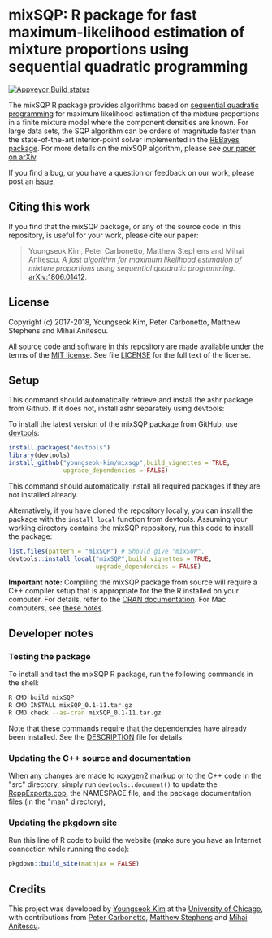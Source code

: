 # mixSQP: R package for fast maximum-likelihood estimation of mixture proportions using sequential quadratic programming

[![Appveyor Build status](https://ci.appveyor.com/api/projects/status/b7cp8eo5e7ikid0i?svg=true)](https://ci.appveyor.com/project/pcarbo/mixsqp)

The mixSQP R package provides algorithms based on
[sequential quadratic programming][sqp] for maximum likelihood
estimation of the mixture proportions in a finite mixture model where
the component densities are known. For large data sets, the SQP
algorithm can be orders of magnitude faster than the state-of-the-art
interior-point solver implemented in the
[REBayes package][rebayes]. For more details on the mixSQP algorithm,
please see [our paper on arXiv][arxiv-paper].

If you find a bug, or you have a question or feedback on our work,
please post an [issue][issues].

## Citing this work

If you find that the mixSQP package, or any of the source code in this
repository, is useful for your work, please cite our paper:

> Youngseok Kim, Peter Carbonetto, Matthew Stephens and Mihai
> Anitescu. *A fast algorithm for maximum likelihood estimation of
> mixture proportions using sequential quadratic programming.*
> [arXiv:1806.01412][arxiv-paper].

## License

Copyright (c) 2017-2018, Youngseok Kim, Peter Carbonetto, Matthew
Stephens and Mihai Anitescu.

All source code and software in this repository are made available
under the terms of the
[MIT license][mit-license]. See
file [LICENSE](LICENSE) for the full text of the license.

## Setup

This command should automatically retrieve and install the ashr
package from Github. If it does not, install ashr separately using
devtools:

To install the latest version of the mixSQP package from GitHub,
use [devtools][devtools]:

```R
install.packages("devtools")
library(devtools)
install_github("youngseok-kim/mixsqp",build_vignettes = TRUE,
               upgrade_dependencies = FALSE)
```

This command should automatically install all required packages if
they are not installed already.

Alternatively, if you have cloned the repository locally, you can
install the package with the `install_local` function from
devtools. Assuming your working directory contains the mixSQP
repository, run this code to install the package:

```R
list.files(pattern = "mixSQP") # Should give "mixSQP".
devtools::install_local("mixSQP",build_vignettes = TRUE,
                        upgrade_dependencies = FALSE)
```

**Important note:** Compiling the mixSQP package from source will
require a C++ compiler setup that is appropriate for the the R
installed on your computer. For details, refer to the
[CRAN documentation][cran]. For Mac computers, see
[these notes][compiling-macos].

## Developer notes

### Testing the package

To install and test the mixSQP R package, run the following commands
in the shell:

```bash
R CMD build mixSQP
R CMD INSTALL mixSQP_0.1-11.tar.gz
R CMD check --as-cran mixSQP_0.1-11.tar.gz
```

Note that these commands require that the dependencies have already
been installed. See the [DESCRIPTION](DESCRIPTION) file for details.

### Updating the C++ source and documentation

When any changes are made to [roxygen2][roxygen2] markup or to the C++
code in the "src" directory, simply run `devtools::document()` to
update the [RcppExports.cpp](src/RcppExports.cpp), the NAMESPACE file,
and the package documentation files (in the "man" directory),

### Updating the pkgdown site

Run this line of R code to build the website (make sure you have an
Internet connection while running the code):

```R
pkgdown::build_site(mathjax = FALSE)
```

## Credits

This project was developed by [Youngseok Kim][youngseok] at the
[University of Chicago][uchicago], with contributions from
[Peter Carbonetto][peter], [Matthew Stephens][matthew] and
[Mihai Anitescu][mihai].

[sqp]: https://neos-guide.org/content/sequential-quadratic-programming
[arxiv-paper]: https://arxiv.org/abs/1806.01412
[issues]: https://github.com/youngseok-kim/mixsqp/issues
[rebayes]: https://cran.r-project.org/package=REBayes
[uchicago]: https://www.uchicago.edu
[youngseok]: https://github.com/youngseok-kim
[peter]: https://pcarbo.github.io
[matthew]: http://stephenslab.uchicago.edu
[mihai]: http://www.mcs.anl.gov/~anitescu
[mit-license]: https://opensource.org/licenses/mit-license.html
[devtools]: https://github.com/r-lib/devtools
[roxygen2]: https://cran.r-project.org/package=roxygen2
[cran]: https://cran.r-project.org
[compiling-macos]: https://pcarbo.github.io/pcarbo/r-macos.html
